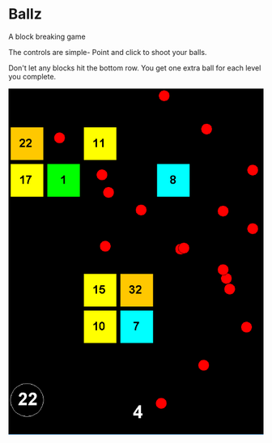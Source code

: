 # Ballz
A block breaking game


The controls are simple- Point and click to shoot your balls. 

Don't let any blocks hit the bottom row. 
You get one extra ball for each level you complete.

![Ballz](https://github.com/tymcgrew/Ballz/blob/master/Ballz/ballz.png)
